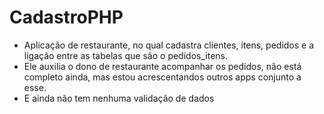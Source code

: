 # CadastroPHP
- Aplicação de restaurante, no qual cadastra clientes, itens, pedidos e a ligação entre as tabelas que são o pedidos_itens.
- Ele auxilia o dono de restaurante acompanhar os pedidos, não está completo ainda, mas estou acrescentandos outros apps conjunto a esse.
- E ainda não tem nenhuma validação de dados
